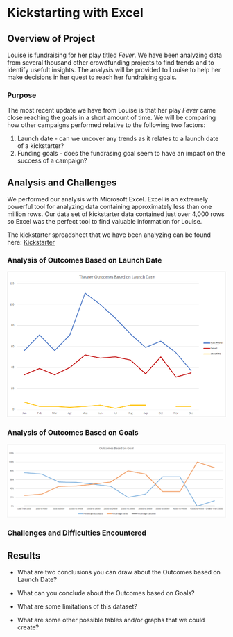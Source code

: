 # Kickstarting with Excel

## Overview of Project
Louise is fundraising for her play titled *Fever*. We have been analyzing data from several thousand other crowdfunding projects to find trends and to identify usefult insights. The analysis will be provided to Louise to help her make decisions in her quest to reach her fundraising goals.

### Purpose
The most recent update we have from Louise is that her play *Fever* came close reaching the goals in a short amount of time. We will be comparing how other campaigns performed relative to the following two factors:
1. Launch date - can we uncover any trends as it relates to a launch date of a kickstarter?
2. Funding goals - does the fundrasing goal seem to have an impact on the success of a campaign?

## Analysis and Challenges
We performed our analysis with Microsoft Excel. Excel is an extremely powerful tool for analyzing data containing approximately less than one million rows. Our data set of kickstarter data contained just over 4,000 rows so Excel was the perfect tool to find valuable information for Louise.

The kickstarter spreadsheet that we have been analyzing can be found here: [Kickstarter](https://github.com/haldud/kickstarter-analysis/blob/main/Kickstarter_Challenge.xlsx)

### Analysis of Outcomes Based on Launch Date
![Theater Outcomes based on Launch Date](https://github.com/haldud/kickstarter-analysis/blob/main/resources/Theater_Outcomes_vs_Launch.png)

### Analysis of Outcomes Based on Goals
![Theater Outcomes based on Goals](https://github.com/haldud/kickstarter-analysis/blob/main/resources/Outcomes_vs_Goals.png)

### Challenges and Difficulties Encountered

## Results

- What are two conclusions you can draw about the Outcomes based on Launch Date?

- What can you conclude about the Outcomes based on Goals?

- What are some limitations of this dataset?

- What are some other possible tables and/or graphs that we could create?
